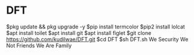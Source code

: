 # DFT
$pkg update && pkg upgrade -y
$pip install termcolor
$pip2 install lolcat
$apt install toilet
$apt install git
$apt install figlet
$git clone https://github.com/kudilwae/DFT.git
$cd DFT
$sh DFT.sh
We Security We Not Friends We Are Family
